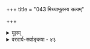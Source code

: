 +++
title = "043 मिथ्याभूतस्य सत्यम्"

+++
<details><summary>मूलम्</summary>

मिथ्याभूतस्य सत्यं निरुपधि भजते न ह्युपादानभावं तस्योपाधिश्च मिथ्यात्मक इति निरधिष्ठानता नास्य युक्ता ।  
तस्मात्सत्यानृते द्वे मिथुनमिति न सद्विश्वसत्ता ह्यबाध्या सद्विद्यायां च कार्यं ननु कथमसतस्सद्भवेदित्युपात्तम् ॥ ४३ ॥
</details>

<details><summary>वरदार्य-सर्वाङ्कषा - ४३</summary>

ब्रह्मणोऽविद्याश्रयत्वमनिवार्यमित्याशङ्कय समाधत्ते - मिथ्याभूतस्येत्यादि । मिथ्याभूतस्य जगतः निरुपधि **सत्यम्** = निरुपाधिकसत्यस्वरूपं ब्रह्म **उपादानभावम्** = उपादानकारणताम् न हि **भजते** = नैव प्राप्नोति । मिथ्यात्वं नाम बाधितत्वम्, सत्यत्वं त्वबाधितत्वम् । कथमनयोरुपादानोपादेयभावः ? ब्रह्मण उपादानत्वस्य वेदान्तोक्तत्वात्तन्निषेधासंभवेन 'निरुपधि' विशेषणम् । नित्यशुद्धबुद्धमुक्तस्वरूपं हि ब्रह्म स्वस्वरूपेण न ह्युपादानं भवेत्, तस्यासङ्गोदासीनस्वभावत्वात् । अतः कश्चनोपाधिर्वक्तव्यः । स एवाविद्यामायादिपदै - रुच्यते । तथा चाविद्योपहितं ब्रह्मैवोपादानम्, शुद्धं तु ब्रह्म अविद्यासाक्षि । अविद्याया अपि सत्यत्वे का हानिः ? इत्यत्र – **तस्य** = ब्रह्मणः **उपाधिश्च** = उपाधिभूताविद्यादिरपि **मिथ्यात्मकः** = सत्यत्वेऽद्वैतहान्या, उक्तरीत्योपादानत्वासंभवाच्च मिथ्यारूप एव भवेत् । तर्हि ब्रह्मणः कुत आवश्यकता ? अविद्ययैव निर्वाहादित्यत्र- **इति** = अविद्याया मिथ्यात्मकत्वादेव हेतोः **अस्य** = उपाधेः निरधिष्ठानता न **युक्ता** = अधिष्ठानमन्तरा मिथ्याकल्पनाया एवासंभवात्, निरधिष्ठानभ्रमस्य कुत्राप्यसंभवात् । अतः ब्रह्माधिष्ठिताविद्यैव अविद्योपहितं 

। 



189. 

456 

तस्मात् सत्यानृते द्वे मिथुनमिति न सत्; विश्वसत्ता ह्यबाध्या 

सद्विद्यायां च, कार्यं ननु कथमसतस्सद्भवेदित्युपात्तम् ॥43॥ 

[ उपादानोपादेययोस्सालक्षण्यनिरासः ] 

कार्याणां यत् सरूपं किमपि गुणमयं कारणं कापिलोक्तं 

तत् क्षिप्तं माक्षिकादेः क्रिमिमुखजननात् सूत्रकारैर्द्वितीये । तस्मान्मिथ्यात्मकस्य स्वयमनुपधिकं सत्यमेवास्तु सूतिः 

सत्योपादानवादे जगदपि न मृषा स्यादितीष्टं त्विदं नः ॥44॥ 

ब्रह्म वा साक्षाज्जगदुपादानम्, विशुद्धं तु ब्रह्म साक्षिमात्रमित्यविद्या आवश्यकी । **तस्मात्** = एवं विशिष्टस्यैवोपादानत्वात् सत्यानृते द्वे **मिथुनम्** = सत्यस्वरूपं ब्रह्म मिथ्याभूताविद्या च मिलित्वा जगदुपादानम्, न प्रत्येकम् । एवं मिलितस्यैवोपादानत्वात्, अविद्याऽवर्जनीया, तस्या मिथ्यात्वमप्यवर्जनीयम् ॥ 

एतन्निराकरोति - इति न सत् समीचीनम् । कुतः ? हि यतः **विश्वसत्ता** = जगतस्सत्यत्वम् **अबाध्या** = न बाधितुं शक्या । जगतो मिथ्यात्वं निश्चित्य खलूच्यते - 'मिथ्याभूतस्य सत्यं नोपादानम्' इति । जगतः कदापि कस्यापि बाधादर्शनात् कथं तस्य मिथ्यात्वम्? भाषितं च भवदाचार्यैरेवमेव ( ब्र.सू. 2- 2-29)। ब्रह्मतुल्यं सत्यत्वं नास्ति जगत इति तु संमतमेवास्माकमपि, जन्माद्यधिकरणे सत्यपदेन जगतो व्यावृत्तिमभिदधतः श्रीभाष्यकारस्य वचनात् । 'एकमेव ' इति श्रुत्या सृष्टेः पूर्वं ब्रह्मव्यतिरिक्तासद्भावसिद्ध्या जगतो मिथ्यात्वं सिद्धमित्यत्राह - सद्विद्यायामित्यादि । छान्दोग्ये षष्ठप्रपाठकोक्तायां सद्विद्यायाम् च **कार्यम्** = जगद्रूपं कार्यम् **सत्** = सद्रूपं असतः असद्रूपात् कारणात् कथं भवेत् ? इति उपात्तं **ननु** = प्रतिपादितं किल । 'तद्धैक आहुरसदेवेदमग्र आसीत् ' (छां.6-2-1) इति परपक्षमनूद्य, 'कुतस्तु खलु सौम्येवं स्यात् । कथमसतस्सज्जायेत ( 2 ) इति कार्यस्य जगतः सत्त्वात् कारणस्यापि सद्रूपत्वमुच्यते स्पष्टम् । एवं सति जगतो मिथ्यात्वं कुतस्सिद्धम् ? अतो मिथ्याभूतस्येत्यादिकमसंबद्धम् ॥ ४३ ॥
</details>

